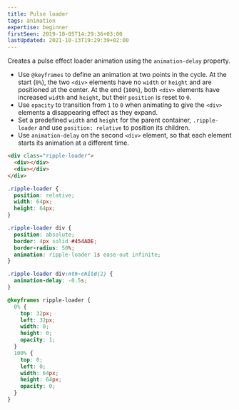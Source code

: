 ```yaml
---
title: Pulse loader
tags: animation
expertise: beginner
firstSeen: 2019-10-05T14:29:36+03:00
lastUpdated: 2021-10-13T19:29:39+02:00
---
```


Creates a pulse effect loader animation using the `animation-delay` property.

- Use `@keyframes` to define an animation at two points in the cycle. At the start (`0%`), the two `<div>` elements have no `width` or `height` and are positioned at the center. At the end (`100%`), both `<div>` elements have increased `width` and `height`, but their `position` is reset to `0`.
- Use `opacity` to transition from `1` to `0` when animating to give the `<div>` elements a disappearing effect as they expand.
- Set a predefined `width` and `height` for the parent container, `.ripple-loader` and use `position: relative` to position its children.
- Use `animation-delay` on the second `<div>` element, so that each element starts its animation at a different time.

```html
<div class="ripple-loader">
  <div></div>
  <div></div>
</div>
```

```css
.ripple-loader {
  position: relative;
  width: 64px;
  height: 64px;
}

.ripple-loader div {
  position: absolute;
  border: 4px solid #454ADE;
  border-radius: 50%;
  animation: ripple-loader 1s ease-out infinite;
}

.ripple-loader div:nth-child(2) {
  animation-delay: -0.5s;
}

@keyframes ripple-loader {
  0% {
    top: 32px;
    left: 32px;
    width: 0;
    height: 0;
    opacity: 1;
  }
  100% {
    top: 0;
    left: 0;
    width: 64px;
    height: 64px;
    opacity: 0;
  }
}
```
